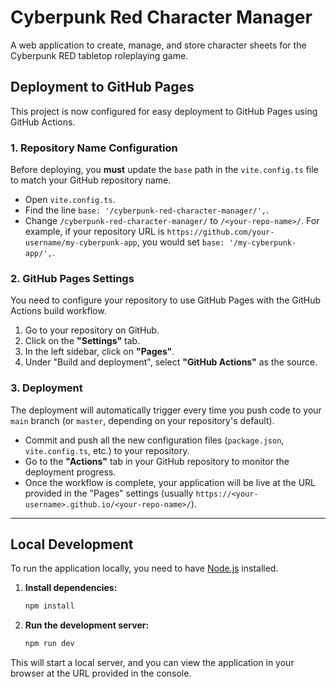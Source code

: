 # Cyberpunk Red Character Manager

A web application to create, manage, and store character sheets for the Cyberpunk RED tabletop roleplaying game.

## Deployment to GitHub Pages

This project is now configured for easy deployment to GitHub Pages using GitHub Actions.

### 1. Repository Name Configuration

Before deploying, you **must** update the `base` path in the `vite.config.ts` file to match your GitHub repository name.

- Open `vite.config.ts`.
- Find the line `base: '/cyberpunk-red-character-manager/',`.
- Change `/cyberpunk-red-character-manager/` to `/<your-repo-name>/`. For example, if your repository URL is `https://github.com/your-username/my-cyberpunk-app`, you would set `base: '/my-cyberpunk-app/',`.

### 2. GitHub Pages Settings

You need to configure your repository to use GitHub Pages with the GitHub Actions build workflow.

1.  Go to your repository on GitHub.
2.  Click on the **"Settings"** tab.
3.  In the left sidebar, click on **"Pages"**.
4.  Under "Build and deployment", select **"GitHub Actions"** as the source.

### 3. Deployment

The deployment will automatically trigger every time you push code to your `main` branch (or `master`, depending on your repository's default).

- Commit and push all the new configuration files (`package.json`, `vite.config.ts`, etc.) to your repository.
- Go to the **"Actions"** tab in your GitHub repository to monitor the deployment progress.
- Once the workflow is complete, your application will be live at the URL provided in the "Pages" settings (usually `https://<your-username>.github.io/<your-repo-name>/`).

---

## Local Development

To run the application locally, you need to have [Node.js](https://nodejs.org/) installed.

1.  **Install dependencies:**
    ```bash
    npm install
    ```

2.  **Run the development server:**
    ```bash
    npm run dev
    ```

This will start a local server, and you can view the application in your browser at the URL provided in the console.
